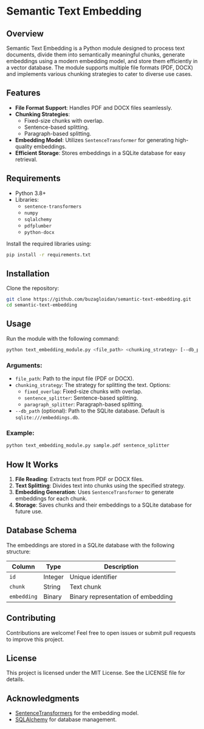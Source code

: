 # Semantic Text Embedding

## Overview
Semantic Text Embedding is a Python module designed to process text documents, divide them into semantically meaningful chunks, generate embeddings using a modern embedding model, and store them efficiently in a vector database. The module supports multiple file formats (PDF, DOCX) and implements various chunking strategies to cater to diverse use cases.

## Features
- **File Format Support**: Handles PDF and DOCX files seamlessly.
- **Chunking Strategies**:
  - Fixed-size chunks with overlap.
  - Sentence-based splitting.
  - Paragraph-based splitting.
- **Embedding Model**: Utilizes `SentenceTransformer` for generating high-quality embeddings.
- **Efficient Storage**: Stores embeddings in a SQLite database for easy retrieval.

## Requirements
- Python 3.8+
- Libraries:
  - `sentence-transformers`
  - `numpy`
  - `sqlalchemy`
  - `pdfplumber`
  - `python-docx`

Install the required libraries using:
```bash
pip install -r requirements.txt
```

## Installation
Clone the repository:
```bash
git clone https://github.com/buzagloidan/semantic-text-embedding.git
cd semantic-text-embedding
```

## Usage
Run the module with the following command:
```bash
python text_embedding_module.py <file_path> <chunking_strategy> [--db_path <db_path>]
```

### Arguments:
- `file_path`: Path to the input file (PDF or DOCX).
- `chunking_strategy`: The strategy for splitting the text. Options:
  - `fixed_overlap`: Fixed-size chunks with overlap.
  - `sentence_splitter`: Sentence-based splitting.
  - `paragraph_splitter`: Paragraph-based splitting.
- `--db_path` (optional): Path to the SQLite database. Default is `sqlite:///embeddings.db`.

### Example:
```bash
python text_embedding_module.py sample.pdf sentence_splitter
```

## How It Works
1. **File Reading**: Extracts text from PDF or DOCX files.
2. **Text Splitting**: Divides text into chunks using the specified strategy.
3. **Embedding Generation**: Uses `SentenceTransformer` to generate embeddings for each chunk.
4. **Storage**: Saves chunks and their embeddings to a SQLite database for future use.

## Database Schema
The embeddings are stored in a SQLite database with the following structure:

| Column     | Type       | Description                |
|------------|------------|----------------------------|
| `id`       | Integer    | Unique identifier          |
| `chunk`    | String     | Text chunk                 |
| `embedding`| Binary     | Binary representation of embedding |

## Contributing
Contributions are welcome! Feel free to open issues or submit pull requests to improve this project.

## License
This project is licensed under the MIT License. See the LICENSE file for details.

## Acknowledgments
- [SentenceTransformers](https://www.sbert.net/) for the embedding model.
- [SQLAlchemy](https://www.sqlalchemy.org/) for database management.
